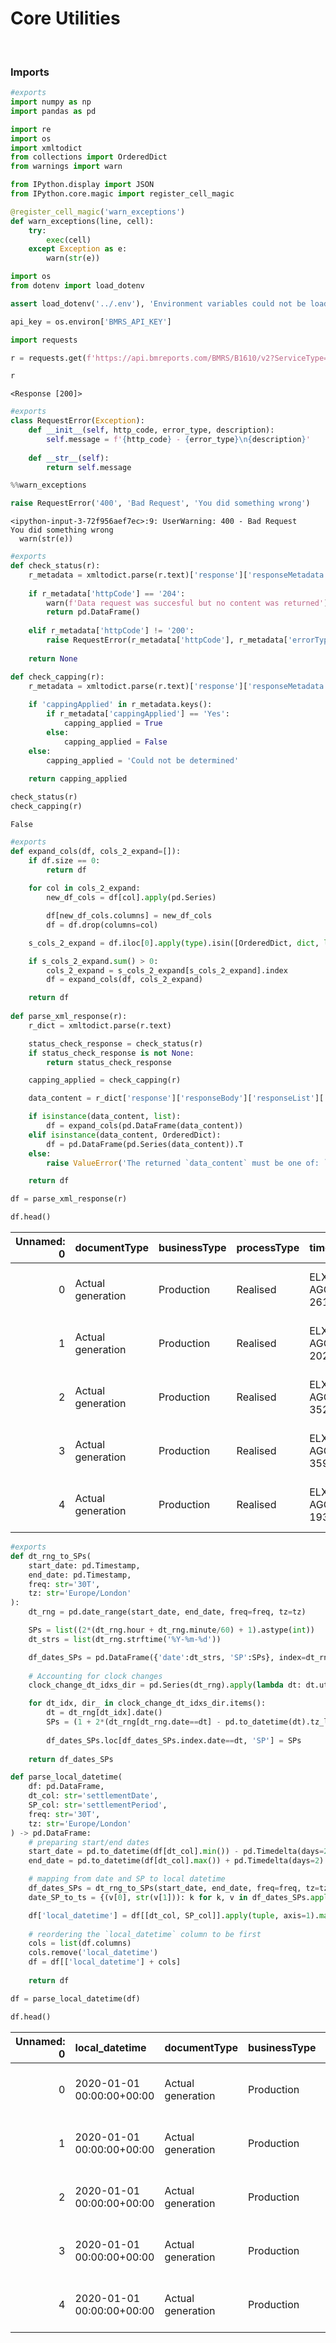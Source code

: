 # Core Utilities



<br>

### Imports

```python
#exports
import numpy as np
import pandas as pd

import re
import os
import xmltodict
from collections import OrderedDict
from warnings import warn
```

```python
from IPython.display import JSON
from IPython.core.magic import register_cell_magic

@register_cell_magic('warn_exceptions')
def warn_exceptions(line, cell):
    try:
        exec(cell)
    except Exception as e:
        warn(str(e))
```

```python
import os
from dotenv import load_dotenv

assert load_dotenv('../.env'), 'Environment variables could not be loaded'

api_key = os.environ['BMRS_API_KEY']
```

```python
import requests

r = requests.get(f'https://api.bmreports.com/BMRS/B1610/v2?ServiceType=XML&Period=1&APIKey={api_key}&SettlementDate=2020-01-01')

r
```




    <Response [200]>



```python
#exports
class RequestError(Exception):
    def __init__(self, http_code, error_type, description):
        self.message = f'{http_code} - {error_type}\n{description}'
        
    def __str__(self):
        return self.message
```

```python
%%warn_exceptions

raise RequestError('400', 'Bad Request', 'You did something wrong')
```

    <ipython-input-3-72f956aef7ec>:9: UserWarning: 400 - Bad Request
    You did something wrong
      warn(str(e))
    

```python
#exports
def check_status(r):
    r_metadata = xmltodict.parse(r.text)['response']['responseMetadata']
    
    if r_metadata['httpCode'] == '204':
        warn(f'Data request was succesful but no content was returned')
        return pd.DataFrame()
        
    elif r_metadata['httpCode'] != '200':
        raise RequestError(r_metadata['httpCode'], r_metadata['errorType'], r_metadata['description'])
        
    return None

def check_capping(r):
    r_metadata = xmltodict.parse(r.text)['response']['responseMetadata']
    
    if 'cappingApplied' in r_metadata.keys():
        if r_metadata['cappingApplied'] == 'Yes':
            capping_applied = True
        else:
            capping_applied = False
    else:
        capping_applied = 'Could not be determined'
        
    return capping_applied
```

```python
check_status(r)
check_capping(r)
```




    False



```python
#exports
def expand_cols(df, cols_2_expand=[]):
    if df.size == 0:
        return df
    
    for col in cols_2_expand:
        new_df_cols = df[col].apply(pd.Series)

        df[new_df_cols.columns] = new_df_cols
        df = df.drop(columns=col)

    s_cols_2_expand = df.iloc[0].apply(type).isin([OrderedDict, dict, list, tuple])

    if s_cols_2_expand.sum() > 0:
        cols_2_expand = s_cols_2_expand[s_cols_2_expand].index
        df = expand_cols(df, cols_2_expand)

    return df
    
def parse_xml_response(r):
    r_dict = xmltodict.parse(r.text)

    status_check_response = check_status(r)
    if status_check_response is not None:
        return status_check_response

    capping_applied = check_capping(r)

    data_content = r_dict['response']['responseBody']['responseList']['item']

    if isinstance(data_content, list):
        df = expand_cols(pd.DataFrame(data_content))
    elif isinstance(data_content, OrderedDict):
        df = pd.DataFrame(pd.Series(data_content)).T
    else:
        raise ValueError('The returned `data_content` must be one of: `list` or `OrderedDict`')

    return df
```

```python
df = parse_xml_response(r)

df.head()
```




|   Unnamed: 0 | documentType      | businessType   | processType   | timeSeriesID          | curveType                   | settlementDate   | powerSystemResourceType   | registeredResourceEICCode   | marketGenerationUnitEICCode   | marketGenerationBMUId   | ...   | bMUnitID   | nGCBMUnitID   | activeFlag   | documentID              |   documentRevNum | resolution   | start      | end        |   settlementPeriod |   quantity |
|-------------:|:------------------|:---------------|:--------------|:----------------------|:----------------------------|:-----------------|:--------------------------|:----------------------------|:------------------------------|:------------------------|:------|:-----------|:--------------|:-------------|:------------------------|-----------------:|:-------------|:-----------|:-----------|-------------------:|-----------:|
|            0 | Actual generation | Production     | Realised      | ELX-EMFIP-AGOG-TS-261 | Sequential fixed size block | 2020-01-01       | Generation                | 48W00000EWHLW-1U            | 48W00000EWHLW-1U              | T_EWHLW-1               | ...   | T_EWHLW-1  | EWHLW-1       | Y            | ELX-EMFIP-AGOG-22495386 |                1 | PT30M        | 2020-01-01 | 2020-01-01 |                  1 |      1.87  |
|            1 | Actual generation | Production     | Realised      | ELX-EMFIP-AGOG-TS-202 | Sequential fixed size block | 2020-01-01       | Generation                | 48W00000TULWW-1U            | 48W00000TULWW-1U              | E_TULWW-1               | ...   | E_TULWW-1  | TULWW-1       | Y            | ELX-EMFIP-AGOG-22495386 |                1 | PT30M        | 2020-01-01 | 2020-01-01 |                  1 |     15.618 |
|            2 | Actual generation | Production     | Realised      | ELX-EMFIP-AGOG-TS-352 | Sequential fixed size block | 2020-01-01       | Generation                | 48W000000STAY-4S            | 48W000000STAY-4S              | T_STAY-4                | ...   | T_STAY-4   | STAY-4        | Y            | ELX-EMFIP-AGOG-22495386 |                1 | PT30M        | 2020-01-01 | 2020-01-01 |                  1 |    195.8   |
|            3 | Actual generation | Production     | Realised      | ELX-EMFIP-AGOG-TS-359 | Sequential fixed size block | 2020-01-01       | Generation                | 48W000000TORN-1G            | 48W000000TORN-1G              | T_TORN-1                | ...   | T_TORN-1   | TORN-1        | Y            | ELX-EMFIP-AGOG-22495386 |                1 | PT30M        | 2020-01-01 | 2020-01-01 |                  1 |    631.456 |
|            4 | Actual generation | Production     | Realised      | ELX-EMFIP-AGOG-TS-193 | Sequential fixed size block | 2020-01-01       | Generation                | 48W00000LNMTH-1R            | 48W00000LNMTH-1R              | E_LYNE1                 | ...   | E_LYNE1    | LNMTH-1       | Y            | ELX-EMFIP-AGOG-22495386 |                1 | PT30M        | 2020-01-01 | 2020-01-01 |                  1 |    130.298 |</div>



```python
#exports
def dt_rng_to_SPs(
    start_date: pd.Timestamp, 
    end_date: pd.Timestamp, 
    freq: str='30T', 
    tz: str='Europe/London'
):
    dt_rng = pd.date_range(start_date, end_date, freq=freq, tz=tz)

    SPs = list((2*(dt_rng.hour + dt_rng.minute/60) + 1).astype(int))
    dt_strs = list(dt_rng.strftime('%Y-%m-%d'))

    df_dates_SPs = pd.DataFrame({'date':dt_strs, 'SP':SPs}, index=dt_rng).astype(str)
    
    # Accounting for clock changes
    clock_change_dt_idxs_dir = pd.Series(dt_rng).apply(lambda dt: dt.utcoffset().total_seconds()).diff().replace(0, np.nan).dropna()

    for dt_idx, dir_ in clock_change_dt_idxs_dir.items():
        dt = dt_rng[dt_idx].date()
        SPs = (1 + 2*(dt_rng[dt_rng.date==dt] - pd.to_datetime(dt).tz_localize('Europe/London')).total_seconds()/(60*60)).astype(int)
        
        df_dates_SPs.loc[df_dates_SPs.index.date==dt, 'SP'] = SPs
    
    return df_dates_SPs

def parse_local_datetime(
    df: pd.DataFrame, 
    dt_col: str='settlementDate', 
    SP_col: str='settlementPeriod',
    freq: str='30T', 
    tz: str='Europe/London'
) -> pd.DataFrame:
    # preparing start/end dates
    start_date = pd.to_datetime(df[dt_col].min()) - pd.Timedelta(days=2)
    end_date = pd.to_datetime(df[dt_col].max()) + pd.Timedelta(days=2)

    # mapping from date and SP to local datetime
    df_dates_SPs = dt_rng_to_SPs(start_date, end_date, freq=freq, tz=tz)
    date_SP_to_ts = {(v[0], str(v[1])): k for k, v in df_dates_SPs.apply(tuple, axis=1).to_dict().items()}

    df['local_datetime'] = df[[dt_col, SP_col]].apply(tuple, axis=1).map(date_SP_to_ts)
    
    # reordering the `local_datetime` column to be first
    cols = list(df.columns)
    cols.remove('local_datetime')
    df = df[['local_datetime'] + cols]
    
    return df
```

```python
df = parse_local_datetime(df)

df.head()
```




|   Unnamed: 0 | local_datetime            | documentType      | businessType   | processType   | timeSeriesID          | curveType                   | settlementDate   | powerSystemResourceType   | registeredResourceEICCode   | marketGenerationUnitEICCode   | ...   | bMUnitID   | nGCBMUnitID   | activeFlag   | documentID              |   documentRevNum | resolution   | start      | end        |   settlementPeriod |   quantity |
|-------------:|:--------------------------|:------------------|:---------------|:--------------|:----------------------|:----------------------------|:-----------------|:--------------------------|:----------------------------|:------------------------------|:------|:-----------|:--------------|:-------------|:------------------------|-----------------:|:-------------|:-----------|:-----------|-------------------:|-----------:|
|            0 | 2020-01-01 00:00:00+00:00 | Actual generation | Production     | Realised      | ELX-EMFIP-AGOG-TS-261 | Sequential fixed size block | 2020-01-01       | Generation                | 48W00000EWHLW-1U            | 48W00000EWHLW-1U              | ...   | T_EWHLW-1  | EWHLW-1       | Y            | ELX-EMFIP-AGOG-22495386 |                1 | PT30M        | 2020-01-01 | 2020-01-01 |                  1 |      1.87  |
|            1 | 2020-01-01 00:00:00+00:00 | Actual generation | Production     | Realised      | ELX-EMFIP-AGOG-TS-202 | Sequential fixed size block | 2020-01-01       | Generation                | 48W00000TULWW-1U            | 48W00000TULWW-1U              | ...   | E_TULWW-1  | TULWW-1       | Y            | ELX-EMFIP-AGOG-22495386 |                1 | PT30M        | 2020-01-01 | 2020-01-01 |                  1 |     15.618 |
|            2 | 2020-01-01 00:00:00+00:00 | Actual generation | Production     | Realised      | ELX-EMFIP-AGOG-TS-352 | Sequential fixed size block | 2020-01-01       | Generation                | 48W000000STAY-4S            | 48W000000STAY-4S              | ...   | T_STAY-4   | STAY-4        | Y            | ELX-EMFIP-AGOG-22495386 |                1 | PT30M        | 2020-01-01 | 2020-01-01 |                  1 |    195.8   |
|            3 | 2020-01-01 00:00:00+00:00 | Actual generation | Production     | Realised      | ELX-EMFIP-AGOG-TS-359 | Sequential fixed size block | 2020-01-01       | Generation                | 48W000000TORN-1G            | 48W000000TORN-1G              | ...   | T_TORN-1   | TORN-1        | Y            | ELX-EMFIP-AGOG-22495386 |                1 | PT30M        | 2020-01-01 | 2020-01-01 |                  1 |    631.456 |
|            4 | 2020-01-01 00:00:00+00:00 | Actual generation | Production     | Realised      | ELX-EMFIP-AGOG-TS-193 | Sequential fixed size block | 2020-01-01       | Generation                | 48W00000LNMTH-1R            | 48W00000LNMTH-1R              | ...   | E_LYNE1    | LNMTH-1       | Y            | ELX-EMFIP-AGOG-22495386 |                1 | PT30M        | 2020-01-01 | 2020-01-01 |                  1 |    130.298 |</div>


